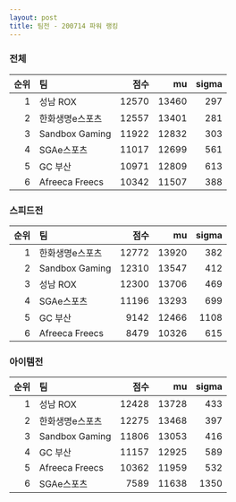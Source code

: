 ```yaml
---
layout: post
title: 팀전 - 200714 파워 랭킹
---
```



### 전체

| 순위 | 팀 | 점수 | mu | sigma |
|---:|:---|---:|---:|---:|
| 1 | 성남 ROX | 12570 | 13460 | 297 |
| 2 | 한화생명e스포츠 | 12557 | 13401 | 281 |
| 3 | Sandbox Gaming | 11922 | 12832 | 303 |
| 4 | SGAe스포츠 | 11017 | 12699 | 561 |
| 5 | GC 부산 | 10971 | 12809 | 613 |
| 6 | Afreeca Freecs | 10342 | 11507 | 388 |

### 스피드전

| 순위 | 팀 | 점수 | mu | sigma |
|---:|:---|---:|---:|---:|
| 1 | 한화생명e스포츠 | 12772 | 13920 | 382 |
| 2 | Sandbox Gaming | 12310 | 13547 | 412 |
| 3 | 성남 ROX | 12300 | 13706 | 469 |
| 4 | SGAe스포츠 | 11196 | 13293 | 699 |
| 5 | GC 부산 | 9142 | 12466 | 1108 |
| 6 | Afreeca Freecs | 8479 | 10326 | 615 |

### 아이템전

| 순위 | 팀 | 점수 | mu | sigma |
|---:|:---|---:|---:|---:|
| 1 | 성남 ROX | 12428 | 13728 | 433 |
| 2 | 한화생명e스포츠 | 12275 | 13468 | 397 |
| 3 | Sandbox Gaming | 11806 | 13053 | 416 |
| 4 | GC 부산 | 11157 | 12925 | 589 |
| 5 | Afreeca Freecs | 10362 | 11959 | 532 |
| 6 | SGAe스포츠 | 7589 | 11638 | 1350 |
